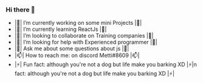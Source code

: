 ### Hi there 👋


 - |🔭| I’m currently working on some mini Projects |🔭| 
 - |🌱| I’m currently learning ReactJs |🌱| 
 - |👯| I’m looking to collaborate on Training companies |👯| 
 - |🤔| I’m looking for help with Experienced programmer |🤔| 
 - |💬| Ask me about some questions about js |💬| 
 - |📫| How to reach me: on discord Metti#8609 |📫| 
 - |⚡| Fun fact: although you're not a dog but life make you barking XD |⚡|n fact: although you're not a dog but life make you barking XD |⚡|

<!--
**Mettiuy/Mettiuy** is a ✨ _special_ ✨ repository because its `README.md` (this file) appears on your GitHub profile.

Here are some ideas to get you started:

- 🔭 I’m currently working on some mini Projects XD
- 🌱 I’m currently learning ReactJs
- 👯 I’m looking to collaborate on Training companies
- 🤔 I’m looking for help with Experienced programmer
- 💬 Ask me about some questions about js 
- 📫 How to reach me: on discord Metti#8609 
- 😄 Pronouns: ...
- ⚡ Fun fact: although you're not a dog but life make you barking XD
-->

